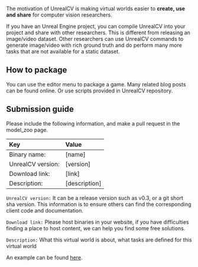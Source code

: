 The motivation of UnrealCV is making virtual worlds easier to **create, use and share** for computer vision researchers.

If you have an Unreal Engine project, you can compile UnrealCV into your project and share with other researchers. This is different from releasing an image/video dataset. Other researchers can use UnrealCV commands to generate image/video with rich ground truth and do perform many more tasks that are not available for a static dataset.

## How to package

You can use the editor menu to package a game. Many related blog posts can be found online. Or use scripts provided in UnrealCV repository.

## Submission guide

Please include the following information, and make a pull request in the model_zoo page.

| Key               | Value         |
|:------------------|:--------------|
| Binary name:      | [name]        |
| UnrealCV version: | [version]     |
| Download link:    | [link]        |
| Description:      | [description] |

`UnrealCV version:` It can be a release version such as v0.3, or a git short sha version. This information is to ensure others can find the corresponding client code and documentation.

`Download link:` Please host binaries in your website, if you have difficulties finding a place to host content, we can help you find some free solutions.

`Description:` What this virtual world is about, what tasks are defined for this virtual world

An example can be found [here](https://unrealcv.github.io/reference/model_zoo.html).
